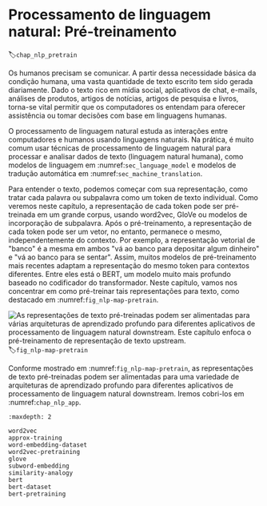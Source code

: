 # Processamento de linguagem natural: Pré-treinamento
:label:`chap_nlp_pretrain`

Os humanos precisam se comunicar.
A partir dessa necessidade básica da condição humana, uma vasta quantidade de texto escrito tem sido gerada diariamente.
Dado o texto rico em mídia social, aplicativos de chat, e-mails, análises de produtos, artigos de notícias, artigos de pesquisa e livros, torna-se vital permitir que os computadores os entendam para oferecer assistência ou tomar decisões com base em linguagens humanas.

O processamento de linguagem natural estuda as interações entre computadores e humanos usando linguagens naturais.
Na prática, é muito comum usar técnicas de processamento de linguagem natural para processar e analisar dados de texto (linguagem natural humana), como modelos de linguagem em :numref:`sec_language_model` e modelos de tradução automática em :numref:`sec_machine_translation`.

Para entender o texto, podemos começar com sua representação,
como tratar cada palavra ou subpalavra como um token de texto individual.
Como veremos neste capítulo,
a representação de cada token pode ser pré-treinada em um grande corpus,
usando word2vec, GloVe ou modelos de incorporação de subpalavra.
Após o pré-treinamento, a representação de cada token pode ser um vetor,
no entanto, permanece o mesmo, independentemente do contexto.
Por exemplo, a representação vetorial de "banco" é a mesma
em ambos
"vá ao banco para depositar algum dinheiro"
e
"vá ao banco para se sentar".
Assim, muitos modelos de pré-treinamento mais recentes adaptam a representação do mesmo token
para contextos diferentes.
Entre eles está o BERT, um modelo muito mais profundo baseado no codificador do transformador.
Neste capítulo, vamos nos concentrar em como pré-treinar tais representações para texto,
como destacado em :numref:`fig_nlp-map-pretrain`.

![As representações de texto pré-treinadas podem ser alimentadas para várias arquiteturas de aprendizado profundo para diferentes aplicativos de processamento de linguagem natural downstream. Este capítulo enfoca o pré-treinamento de representação de texto upstream.](../img/nlp-map-pretrain.svg)
:label:`fig_nlp-map-pretrain`

Conforme mostrado em :numref:`fig_nlp-map-pretrain`,
as representações de texto pré-treinadas podem ser alimentadas para
uma variedade de arquiteturas de aprendizado profundo para diferentes aplicativos de processamento de linguagem natural downstream.
Iremos cobri-los em :numref:`chap_nlp_app`.

```toc
:maxdepth: 2

word2vec
approx-training
word-embedding-dataset
word2vec-pretraining
glove
subword-embedding
similarity-analogy
bert
bert-dataset
bert-pretraining

```

<!--stackedit_data:
eyJoaXN0b3J5IjpbMTc2MzE4NTcwNSwxMTAzODIwNzIxXX0=
-->